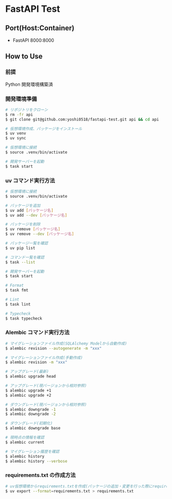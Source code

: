 # FastAPI Test

## Port(Host:Container)

- FastAPI 8000:8000

## How to Use

### 前提

Python 開発環境構築済

### 開発環境準備

```bash
# リポジトリをクローン
$ rm -fr api
$ git clone git@github.com:yoshi0518/fastapi-test.git api && cd api

# 仮想環境作成、パッケージをインストール
$ uv venv
$ uv sync

# 仮想環境に接続
$ source .venv/bin/activate

# 開発サーバーを起動
$ task start
```

### uv コマンド実行方法

```bash
# 仮想環境に接続
$ source .venv/bin/activate

# パッケージを追加
$ uv add [パッケージ名]
$ uv add --dev [パッケージ名]

# パッケージを削除
$ uv remove [パッケージ名]
$ uv remove --dev [パッケージ名]

# パッケージ一覧を確認
$ uv pip list

# コマンド一覧を確認
$ task --list

# 開発サーバーを起動
$ task start

# Format
$ task fmt

# Lint
$ task lint

# Typecheck
$ task typecheck
```

### Alembic コマンド実行方法

```bash
# マイグレーションファイル作成(SQLAlchemy Modelから自動作成)
$ alembic revision --autogenerate -m "xxx"

# マイグレーションファイル作成(手動作成)
$ alembic revision -m "xxx"

# アップグレード(最新)
$ alembic upgrade head

# アップグレード(現バージョンから相対参照)
$ alembic upgrade +1
$ alembic upgrade +2

# ダウングレード(現バージョンから相対参照)
$ alembic downgrade -1
$ alembic downgrade -2

# ダウングレード(初期化)
$ alembic downgrade base

# 現時点の情報を確認
$ alembic current

# マイグレーション履歴を確認
$ alembic history
$ alembic history --verbose
```

### requirements.txt の作成方法

```bash
# uv仮想環境からrequirements.txtを作成(パッケージの追加・変更を行った際にrequirements.txtを最新化する)
$ uv export --format=requirements.txt > requirements.txt
```
